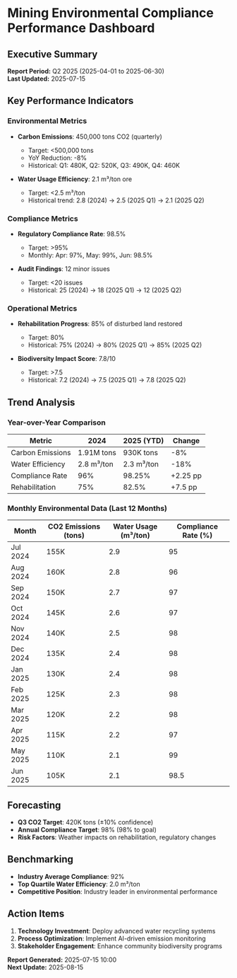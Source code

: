# Mining Environmental Compliance Performance Dashboard

## Executive Summary
**Report Period:** Q2 2025 (2025-04-01 to 2025-06-30)  
**Last Updated:** 2025-07-15  

## Key Performance Indicators

### Environmental Metrics
- **Carbon Emissions**: 450,000 tons CO2 (quarterly)  
  - Target: <500,000 tons  
  - YoY Reduction: -8%  
  - Historical: Q1: 480K, Q2: 520K, Q3: 490K, Q4: 460K  

- **Water Usage Efficiency**: 2.1 m³/ton ore  
  - Target: <2.5 m³/ton  
  - Historical trend: 2.8 (2024) → 2.5 (2025 Q1) → 2.1 (2025 Q2)  

### Compliance Metrics
- **Regulatory Compliance Rate**: 98.5%  
  - Target: >95%  
  - Monthly: Apr: 97%, May: 99%, Jun: 98.5%  

- **Audit Findings**: 12 minor issues  
  - Target: <20 issues  
  - Historical: 25 (2024) → 18 (2025 Q1) → 12 (2025 Q2)  

### Operational Metrics
- **Rehabilitation Progress**: 85% of disturbed land restored  
  - Target: 80%  
  - Historical: 75% (2024) → 80% (2025 Q1) → 85% (2025 Q2)  

- **Biodiversity Impact Score**: 7.8/10  
  - Target: >7.5  
  - Historical: 7.2 (2024) → 7.5 (2025 Q1) → 7.8 (2025 Q2)  

## Trend Analysis

### Year-over-Year Comparison
| Metric | 2024 | 2025 (YTD) | Change |  
|--------|------|------------|--------|  
| Carbon Emissions | 1.91M tons | 930K tons | -8% |  
| Water Efficiency | 2.8 m³/ton | 2.3 m³/ton | -18% |  
| Compliance Rate | 96% | 98.25% | +2.25 pp |  
| Rehabilitation | 75% | 82.5% | +7.5 pp |  

### Monthly Environmental Data (Last 12 Months)
| Month | CO2 Emissions (tons) | Water Usage (m³/ton) | Compliance Rate (%) |  
|-------|---------------------|---------------------|---------------------|  
| Jul 2024 | 155K | 2.9 | 95 |  
| Aug 2024 | 160K | 2.8 | 96 |  
| Sep 2024 | 150K | 2.7 | 97 |  
| Oct 2024 | 145K | 2.6 | 97 |  
| Nov 2024 | 140K | 2.5 | 98 |  
| Dec 2024 | 135K | 2.4 | 98 |  
| Jan 2025 | 130K | 2.4 | 98 |  
| Feb 2025 | 125K | 2.3 | 98 |  
| Mar 2025 | 120K | 2.2 | 98 |  
| Apr 2025 | 115K | 2.2 | 97 |  
| May 2025 | 110K | 2.1 | 99 |  
| Jun 2025 | 105K | 2.1 | 98.5 |  

## Forecasting
- **Q3 CO2 Target**: 420K tons (±10% confidence)  
- **Annual Compliance Target**: 98% (98% to goal)  
- **Risk Factors**: Weather impacts on rehabilitation, regulatory changes  

## Benchmarking
- **Industry Average Compliance**: 92%  
- **Top Quartile Water Efficiency**: 2.0 m³/ton  
- **Competitive Position**: Industry leader in environmental performance  

## Action Items
1. **Technology Investment**: Deploy advanced water recycling systems  
2. **Process Optimization**: Implement AI-driven emission monitoring  
3. **Stakeholder Engagement**: Enhance community biodiversity programs  

**Report Generated:** 2025-07-15 10:00  
**Next Update:** 2025-08-15